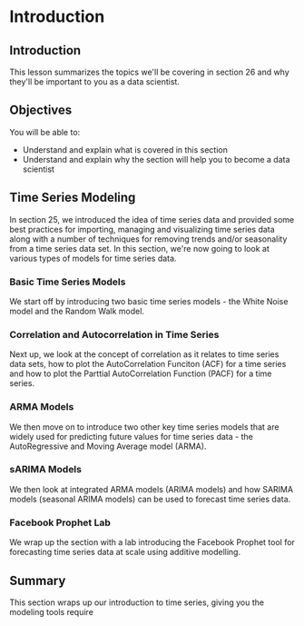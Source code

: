 
# Introduction

## Introduction
This lesson summarizes the topics we'll be covering in section 26 and why they'll be important to you as a data scientist.

## Objectives
You will be able to:
* Understand and explain what is covered in this section
* Understand and explain why the section will help you to become a data scientist

## Time Series Modeling

In section 25, we introduced the idea of time series data and provided some best practices for importing, managing and visualizing time series data along with a number of techniques for removing trends and/or seasonality from a time series data set. In this section, we're now going to look at various types of models for time series data.

### Basic Time Series Models

We start off by introducing two basic time series models - the White Noise model and the Random Walk model.

### Correlation and Autocorrelation in Time Series

Next up, we look at the concept of correlation as it relates to time series data sets, how to plot the AutoCorrelation Funciton (ACF) for a time series and how to plot the Parttial AutoCorrelation Function (PACF) for a time series.

### ARMA Models

We then move on to introduce two other key time series models that are widely used for predicting future values for time series data - the AutoRegressive and Moving Average model (ARMA).

### sARIMA Models

We then look at integrated ARMA models (ARIMA models) and how SARIMA models (seasonal ARIMA models) can be used to forecast time series data.

### Facebook Prophet Lab

We wrap up the section with a lab introducing the Facebook Prophet tool for forecasting time series data at scale using additive modelling.


## Summary

This section wraps up our introduction to time series, giving you the modeling tools require
